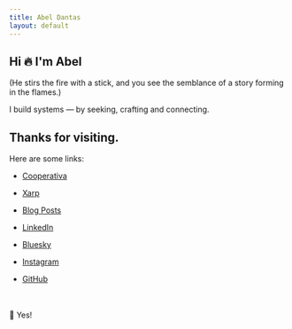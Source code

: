 ```yaml
---
title: Abel Dantas
layout: default
---
```


## Hi 🔥 I'm Abel <!-- 🌬️🍃✨🌿-->

<!-- (He throws a ball at you with a wink, and you catch it effortlessly.) -->
(He stirs the fire with a stick, and you see the semblance of a story forming in the flames.)

I build systems — by seeking, crafting and connecting.

## Thanks for visiting.
Here are some links:

- [Cooperativa](https://cpds.pt/)
- [Xarp](https://xarp.pt/)

- [Blog Posts](https://medium.com/@dantas.abel)

- [LinkedIn](https://linkedin.com/in/abel-dantas)
- [Bluesky](https://bsky.app/profile/abeldantas.bsky.social)
- [Instagram](https://www.instagram.com/affdantas/)
- [GitHub](https://github.com/abeldantas)

<br><br>
🔮 Yes!

